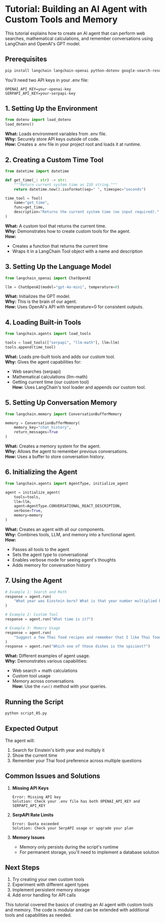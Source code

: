 # Tutorial: Building an AI Agent with Custom Tools and Memory

This tutorial explains how to create an AI agent that can perform web searches, mathematical calculations, and remember conversations using LangChain and OpenAI's GPT model.

## Prerequisites

```bash
pip install langchain langchain-openai python-dotenv google-search-results
```

You'll need two API keys in your .env file:
```plaintext
OPENAI_API_KEY=your-openai-key
SERPAPI_API_KEY=your-serpapi-key
```

## 1. Setting Up the Environment

```python
from dotenv import load_dotenv
load_dotenv()
```
**What:** Loads environment variables from .env file.  
**Why:** Securely store API keys outside of code.  
**How:** Creates a .env file in your project root and loads it at runtime.

## 2. Creating a Custom Time Tool

```python
from datetime import datetime

def get_time(_: str) -> str:
    """Return current system time as ISO string."""
    return datetime.now().isoformat(sep=" ", timespec="seconds")

time_tool = Tool(
    name="get_time",
    func=get_time,
    description="Returns the current system time (no input required)."
)
```
**What:** A custom tool that returns the current time.  
**Why:** Demonstrates how to create custom tools for the agent.  
**How:** 
- Creates a function that returns the current time
- Wraps it in a LangChain Tool object with a name and description

## 3. Setting Up the Language Model

```python
from langchain_openai import ChatOpenAI

llm = ChatOpenAI(model="gpt-4o-mini", temperature=0)
```
**What:** Initializes the GPT model.  
**Why:** This is the brain of our agent.  
**How:** Uses OpenAI's API with temperature=0 for consistent outputs.

## 4. Loading Built-in Tools

```python
from langchain.agents import load_tools

tools = load_tools(["serpapi", "llm-math"], llm=llm)
tools.append(time_tool)
```
**What:** Loads pre-built tools and adds our custom tool.  
**Why:** Gives the agent capabilities for:
- Web searches (serpapi)
- Mathematical calculations (llm-math)
- Getting current time (our custom tool)  
**How:** Uses LangChain's tool loader and appends our custom tool.

## 5. Setting Up Conversation Memory

```python
from langchain.memory import ConversationBufferMemory

memory = ConversationBufferMemory(
    memory_key="chat_history", 
    return_messages=True
)
```
**What:** Creates a memory system for the agent.  
**Why:** Allows the agent to remember previous conversations.  
**How:** Uses a buffer to store conversation history.

## 6. Initializing the Agent

```python
from langchain.agents import AgentType, initialize_agent

agent = initialize_agent(
    tools=tools,
    llm=llm,
    agent=AgentType.CONVERSATIONAL_REACT_DESCRIPTION,
    verbose=True,
    memory=memory
)
```
**What:** Creates an agent with all our components.  
**Why:** Combines tools, LLM, and memory into a functional agent.  
**How:**
- Passes all tools to the agent
- Sets the agent type to conversational
- Enables verbose mode for seeing agent's thoughts
- Adds memory for conversation history

## 7. Using the Agent

```python
# Example 1: Search and Math
response = agent.run(
    "What year was Einstein born? What is that year number multiplied by 5?"
)

# Example 2: Custom Tool
response = agent.run("What time is it?")

# Example 3: Memory Usage
response = agent.run(
    "Suggest a few Thai food recipes and remember that I like Thai food."
)
response = agent.run("Which one of those dishes is the spiciest?")
```

**What:** Different examples of agent usage.  
**Why:** Demonstrates various capabilities:
- Web search + math calculations
- Custom tool usage
- Memory across conversations  
**How:** Use the `run()` method with your queries.

## Running the Script

```bash
python script_05.py
```

## Expected Output
The agent will:
1. Search for Einstein's birth year and multiply it
2. Show the current time
3. Remember your Thai food preference across multiple questions

## Common Issues and Solutions

1. **Missing API Keys**
   ```plaintext
   Error: Missing API key
   Solution: Check your .env file has both OPENAI_API_KEY and SERPAPI_API_KEY
   ```

2. **SerpAPI Rate Limits**
   ```plaintext
   Error: Quota exceeded
   Solution: Check your SerpAPI usage or upgrade your plan
   ```

3. **Memory Issues**
   - Memory only persists during the script's runtime
   - For permanent storage, you'll need to implement a database solution

## Next Steps

1. Try creating your own custom tools
2. Experiment with different agent types
3. Implement persistent memory storage
4. Add error handling for API calls

This tutorial covered the basics of creating an AI agent with custom tools and memory. The code is modular and can be extended with additional tools and capabilities as needed.
